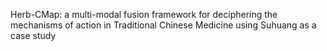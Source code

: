 Herb-CMap: a multi-modal fusion framework for deciphering the mechanisms of action in Traditional Chinese Medicine using Suhuang as a case study

